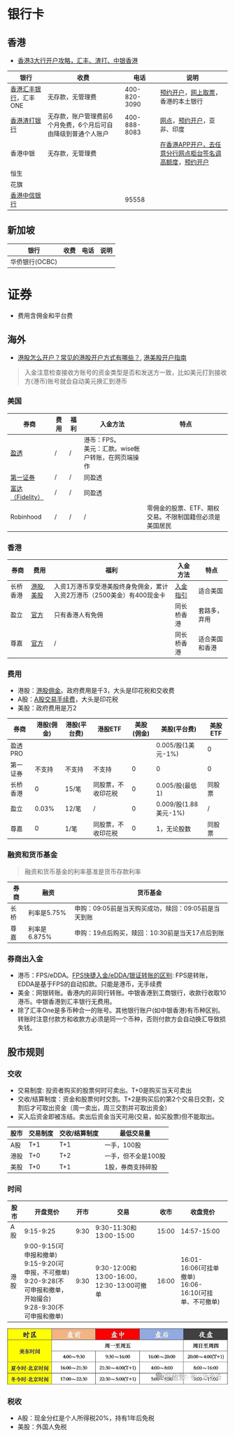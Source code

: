 # 银行卡
## 香港
* [香港3大行开户攻略，汇丰、渣打、中银香港](https://xueqiu.com/9412416723/297513177)

| 银行 | 收费 | 电话 | 说明 |
| - | - | - | - |
| [香港汇丰银行](https://www.hsbc.com.cn/)，汇丰ONE | 无存款，无管理费 | 400-820-3090 | [预约开户](https://forms.hsbc.com.hk/zh-hk/forms/make-appointment/)，[网上取票](https://www.eticketing.hsbc.com.hk/Ticket/Index/SC)，香港的本土银行 |
| [香港渣打银行](https://www.sc.com/hk/zh/) | 无存款，账户管理费前6个月免费，6个月后可自由降级到普通个人账户 | 400-888-8083 | [网点](https://www.sc.com/hk/zh/atm-branch-locator/)，[预约开户](https://www.sc.com/hk/zh/gba/china-mobile-account-opening/)，亚非、印度 |
| 香港中银 | 无存款，无管理费 |  | [在香港APP开户，去任意分行网点柜台签名调高额度](https://zhuanlan.zhihu.com/p/690325575)，[预约开户](https://www.bochk.com/sc/contact/online/hkpaccountopen.html) |
| 恒生 |  |  |  |
| 花旗 |  |  |  |
| [香港中信银行](https://www.cncbinternational.com/) |  | 95558 |  |

## 新加坡
| 银行 | 收费 | 电话 | 说明 |
| - | - | - | - |
| 华侨银行(OCBC) |  |  |  |

# 证券
* 费用含佣金和平台费

## 海外
* [港股怎么开户？常见的港股开户方式有哪些？](https://xueqiu.com/2688347802/204415877), [港美股开户指南](https://www.mg21.com/kaihu2024.html)
> 入金注意检查接收方账号的资金类型是否和发送方一致，比如美元打到接收方(港币)账号就会自动美元换汇到港币

### 美国
| 券商 | 费用 | 福利 | 入金方法 | 特点 |
| - | - | - | - | - |
| [盈透](https://www.interactivebrokers.com/) | / | / | 港币：FPS。<br>美元：汇款。wise帐户转账，在网页端操作 |  |
| [第一证券](https://www.firstrade.com/) | / | / | 同盈透 |  |
| [富达（Fidelity）](https://www.fidelity.com/) | / | / | 同盈透 |  |
| Robinhood | / | / | / | 零佣金的股票、ETF、期权交易。不限制国籍但必须是美国居民 |

### 香港
| 券商 | 费用 | 福利 | 入金方法 | 特点 |
| - | - | - | - | - |
| 长桥香港 | [港股](https://support.longbridgehk.com/topics/1dc1l7t/1ccyl0x), [美股](https://support.longbridgehk.com/topics/1dc1l7t/2yucafb) | 入资1万港币享受港美股终身免佣金，累计入资2万港币（2500美金）有400现金卡 | [入金指引](https://support.longbridgehk.com/topics/4jvueun/41fajdm?locale=zh-CN) | 适合美国 |
| 盈立 | [官方](https://www.usmart.hk/zh-cn/charges) | 只有香港人有免佣 | 同长桥香港 | 套路多，弃用 |
| 尊嘉 | [官方](https://hk-t.zvstglobal.com/qa/three/267) | / | 同长桥香港 | 适合美国和香港 |

### 费用
* 港股：[港股佣金](https://www.zhihu.com/question/382642027)。政府费用是千3，大头是印花税和交收费
* A股：[A股交易手续费](https://zhuanlan.zhihu.com/p/661948622)，大头是印花税
* 美股：政府费用是万2

| 券商 | 港股(佣金) | 港股(平台费) | 港股ETF | 美股(佣金) | 美股(平台费) | 美股ETF |
| - | - | - | - | - | - | - |
| 盈透PRO |  |  |  |  | 0.005/股(1美元-1%) | 0 |
| 第一证券 | 不支持 | 不支持 | 不支持 | 0 | 0 | 0 |
| 长桥香港 | 0 | 15/笔 | 同股票，不收印花税 | 0 | 0.005/股(最低1) | 同股票 |
| 盈立 | 0.03% | 12/笔  | / | 0 | 0.009/股(1.88美元-1%)  | / |
| 尊嘉 | 0 | 1/笔  | 同股票，不收印花税 | 0 | 1，无论股数 | 同股票 |

### 融资和货币基金
> 融资和货币基金的利率基准是货币存款利率

| 券商 | 融资 | 货币基金 |
| - | - | - |
| 长桥 | 利率是5.75% | 申购：09:05前是当天购买成功，赎回：09:05前是当天到账 |
| 尊嘉 | 利率是6.875% | 申购：19点后购买，赎回：10:30前是当天17点后到账 |


### 券商出入金
* 港币：FPS/eDDA。[FPS快捷入金/eDDA/银证转账的区别](https://xueqiu.com/1532246163/158421767): FPS是转账，EDDA是基于FPS的自动扣款。只能是港币，无手续费
* 美金：网银转账。香港内的非同行转账。中银香港到工商银行，收款行收取10港币。中银香港到汇丰银行无费用。
* 除了汇丰One是多币种合一的账号。其他银行账户(如中银香港)有币种区别。转账时注意付款方和收款方必须是同一个币种，否则付款方会自动换汇导致损失钱。

## 股市规则
### 交收
* 交易制度: 投资者购买的股票何时可卖出。T+0是购买当天可卖出
* 交收/结算制度：资金和股票何时交割。T+2是购买后的第2个交易日交割，交割后才可取出资金（周一卖出，周三交割并可取出资金）
* 买入后资金即被冻结。卖出后资金当天可用(交易，如买股票)但不能取出。

| 股市 | 交易制度 | 交收/结算制度 | 最低交易量 |
| - | - | - | - |
| A股 | T+1 | T+1 | 一手，100股 |
| 港股 | T+0 | T+2 | 一手，但不全是100股 |
| 美股 | T+0 | T+1 | 1股，券商支持碎股 |

### 时间
| 股市 | 开盘竞价 | 开市 | 交易 | 收市 | 收盘竞价 |
| - | - | - | - | - | - |
| A股 | 9:15-9:25 | 9:30 | 9:30-11:30和13:00-15:00 | 15:00 | 14:57-15:00 |
| 港股 | 9:00-9:15(可申报和撤单)<br>9:15-9:20(可申报，不可撤单)<br>9:20-9:28(不可申报和撤单，开始撮合)<br>9:28-9:30(不可申报和撤单) | 9:30 | 9:30-12:00和13:00-16:00，12:30-13:00可撤单 | 16:00 | 16:01-16:06(可挂单撤单)<br>16:06-16:10(可挂单、不可撤单) |

![](../s/kb/usa_trans_time.jpg)

### 税收
* A股：现金分红是个人所得税20%，持有1年后免税
* 美股：外国人免税